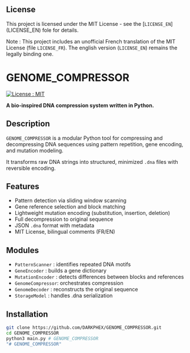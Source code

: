 ## License

This project is licensed under the MIT License - see the [`LICENSE_EN`] (LICENSE_EN) fole for details.

Note : This project includes an unofficial French translation of the MIT License (file `LICENSE_FR`). The english version (`LICENSE_EN`) remains the legally binding one.


# GENOME_COMPRESSOR
[![License : MIT](https://img.shields.io/badge/License-MIT-yellow.svg)](https://opensource.org/licenses/MIT)

**A bio-inspired DNA compression system written in Python.**

## Description
`GENOME_COMPRESSOR` is a modular Python tool for compressing and decompressing DNA sequences using pattern repetition, gene encoding, and mutation modeling.

It transforms raw DNA strings into structured, minimized `.dna` files with reversible encoding.

## Features

- Pattern detection via sliding window scanning
- Gene reference selection and block matching
- Lightweight mutation encoding (substitution, insertion, deletion)
- Full decompression to original sequence
- JSON `.dna` format with metadata
- MIT License, bilingual comments (FR/EN)


## Modules
- `PatternScanner`  : identifies repeated DNA motifs
- `GeneEncoder`     : builds a gene dictionary
- `MutationEncoder` : detects differences between blocks and references
- `GenomeCompressor`: orchestrates compression
- `GenomeDecoder`   : reconstructs the original sequence
- `StorageModel`    : handles .dna serialization

## Installation

```bash
git clone https://github.com/DARKPHEX/GENOME_COMPRESSOR.git 
cd GENOME_COMPRESSOR
python3 main.py # GENOME_COMPRESSOR
"# GENOME_COMPRESSOR" 
